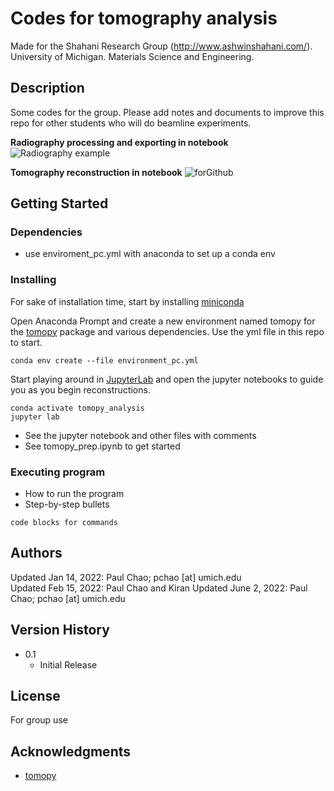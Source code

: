 # Codes for tomography analysis

Made for the Shahani Research Group (http://www.ashwinshahani.com/). University of Michigan. Materials Science and Engineering. 

## Description

Some codes for the group. Please add notes and documents to improve this repo for other students who will do beamline experiments.

**Radiography processing and exporting in notebook**
![Radiography example](https://user-images.githubusercontent.com/1335424/171718559-0bea267b-3464-4659-9f0a-aa81c839e925.png)

**Tomography reconstruction in notebook**
![forGithub](https://user-images.githubusercontent.com/1335424/171723376-5ca2baa6-e502-4b72-8d5b-a9738cf4423e.png)

## Getting Started

### Dependencies

* use enviroment_pc.yml with anaconda to set up a conda env

### Installing

For sake of installation time, start by installing [miniconda](https://docs.conda.io/projects/conda/en/latest/user-guide/install/windows.html) 

Open Anaconda Prompt and create a new environment named tomopy for the [tomopy](https://tomopy.readthedocs.io/en/latest/) package and various dependencies. Use the yml file in this repo to start.
```
conda env create --file environment_pc.yml
```

Start playing around in [JupyterLab](https://jupyterlab.readthedocs.io/en/stable/getting_started/overview.html) and open the jupyter notebooks to guide you as you begin reconstructions.
```
conda activate tomopy_analysis
jupyter lab
```

* See the jupyter notebook and other files with comments
* See tomopy_prep.ipynb to get started

### Executing program

* How to run the program
* Step-by-step bullets
```
code blocks for commands
```

## Authors

Updated Jan 14, 2022: Paul Chao; pchao [at] umich.edu  
Updated Feb 15, 2022: Paul Chao and Kiran
Updated June 2, 2022: Paul Chao; pchao [at] umich.edu 

## Version History

* 0.1
    * Initial Release

## License

For group use

## Acknowledgments

* [tomopy](https://tomopy.readthedocs.io/en/latest/)
